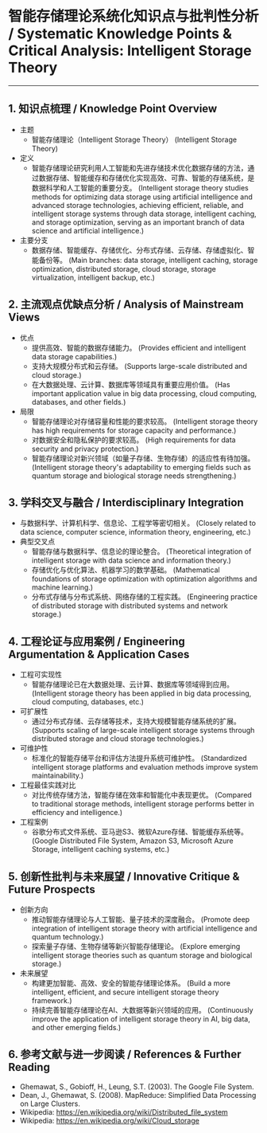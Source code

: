 # 智能存储理论系统化知识点与批判性分析 / Systematic Knowledge Points & Critical Analysis: Intelligent Storage Theory

---

## 1. 知识点梳理 / Knowledge Point Overview

- 主题
  - 智能存储理论（Intelligent Storage Theory）
      (Intelligent Storage Theory)
- 定义
  - 智能存储理论研究利用人工智能和先进存储技术优化数据存储的方法，通过数据存储、智能缓存和存储优化实现高效、可靠、智能的存储系统，是数据科学和人工智能的重要分支。
      (Intelligent storage theory studies methods for optimizing data storage using artificial intelligence and advanced storage technologies, achieving efficient, reliable, and intelligent storage systems through data storage, intelligent caching, and storage optimization, serving as an important branch of data science and artificial intelligence.)
- 主要分支
  - 数据存储、智能缓存、存储优化、分布式存储、云存储、存储虚拟化、智能备份等。
      (Main branches: data storage, intelligent caching, storage optimization, distributed storage, cloud storage, storage virtualization, intelligent backup, etc.)

## 2. 主流观点优缺点分析 / Analysis of Mainstream Views

- 优点
  - 提供高效、智能的数据存储能力。
      (Provides efficient and intelligent data storage capabilities.)
  - 支持大规模分布式和云存储。
      (Supports large-scale distributed and cloud storage.)
  - 在大数据处理、云计算、数据库等领域具有重要应用价值。
      (Has important application value in big data processing, cloud computing, databases, and other fields.)
- 局限
  - 智能存储理论对存储容量和性能的要求较高。
      (Intelligent storage theory has high requirements for storage capacity and performance.)
  - 对数据安全和隐私保护的要求较高。
      (High requirements for data security and privacy protection.)
  - 智能存储理论对新兴领域（如量子存储、生物存储）的适应性有待加强。
      (Intelligent storage theory's adaptability to emerging fields such as quantum storage and biological storage needs strengthening.)

## 3. 学科交叉与融合 / Interdisciplinary Integration

- 与数据科学、计算机科学、信息论、工程学等密切相关。
  (Closely related to data science, computer science, information theory, engineering, etc.)
- 典型交叉点
  - 智能存储与数据科学、信息论的理论整合。
      (Theoretical integration of intelligent storage with data science and information theory.)
  - 存储优化与优化算法、机器学习的数学基础。
      (Mathematical foundations of storage optimization with optimization algorithms and machine learning.)
  - 分布式存储与分布式系统、网络存储的工程实践。
      (Engineering practice of distributed storage with distributed systems and network storage.)

## 4. 工程论证与应用案例 / Engineering Argumentation & Application Cases

- 工程可实现性
  - 智能存储理论已在大数据处理、云计算、数据库等领域得到应用。
      (Intelligent storage theory has been applied in big data processing, cloud computing, databases, etc.)
- 可扩展性
  - 通过分布式存储、云存储等技术，支持大规模智能存储系统的扩展。
      (Supports scaling of large-scale intelligent storage systems through distributed storage and cloud storage technologies.)
- 可维护性
  - 标准化的智能存储平台和评估方法提升系统可维护性。
      (Standardized intelligent storage platforms and evaluation methods improve system maintainability.)
- 工程最佳实践对比
  - 对比传统存储方法，智能存储在效率和智能化中表现更优。
      (Compared to traditional storage methods, intelligent storage performs better in efficiency and intelligence.)
- 工程案例
  - 谷歌分布式文件系统、亚马逊S3、微软Azure存储、智能缓存系统等。
      (Google Distributed File System, Amazon S3, Microsoft Azure Storage, intelligent caching systems, etc.)

## 5. 创新性批判与未来展望 / Innovative Critique & Future Prospects

- 创新方向
  - 推动智能存储理论与人工智能、量子技术的深度融合。
      (Promote deep integration of intelligent storage theory with artificial intelligence and quantum technology.)
  - 探索量子存储、生物存储等新兴智能存储理论。
      (Explore emerging intelligent storage theories such as quantum storage and biological storage.)
- 未来展望
  - 构建更加智能、高效、安全的智能存储理论体系。
      (Build a more intelligent, efficient, and secure intelligent storage theory framework.)
  - 持续完善智能存储理论在AI、大数据等新兴领域的应用。
      (Continuously improve the application of intelligent storage theory in AI, big data, and other emerging fields.)

## 6. 参考文献与进一步阅读 / References & Further Reading

- Ghemawat, S., Gobioff, H., Leung, S.T. (2003). The Google File System.
- Dean, J., Ghemawat, S. (2008). MapReduce: Simplified Data Processing on Large Clusters.
- Wikipedia: <https://en.wikipedia.org/wiki/Distributed_file_system>
- Wikipedia: <https://en.wikipedia.org/wiki/Cloud_storage>
